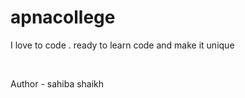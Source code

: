 # apnacollege
I love to code .
ready to learn code and make it unique 

<br>

Author - sahiba shaikh
